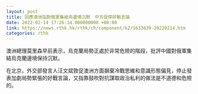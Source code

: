 ```yaml
---
layout: post
title: 回應澳洲指對俄軍集結烏邊境沉默　中方促停好戰言論
date: 2022-02-14 17:26:14.000000000 +08:00
link: https://news.rthk.hk/rthk/ch/component/k2/1633639-20220214.htm
categories: rthk
---
```


澳洲總理莫里森早前表示，烏克蘭局勢正處於非常危險的階段，批評中國對俄軍集結烏克蘭邊境保持沉默。

在北京，外交部發言人汪文斌敦促澳洲方面摒棄冷戰思維和意識形態偏見，停止發表加劇局勢緊張的好戰言論，又指靠鼓吹對抗謀取政治私利的做法是不道德和危險的。
